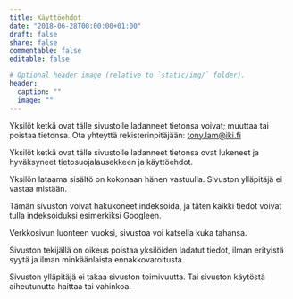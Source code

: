 ```yaml
---
title: Käyttöehdot
date: "2018-06-28T00:00:00+01:00"
draft: false
share: false
commentable: false
editable: false

# Optional header image (relative to `static/img/` folder).
header:
  caption: ""
  image: ""
---
```

Yksilöt ketkä ovat tälle sivustolle ladanneet tietonsa voivat; muuttaa tai poistaa tietonsa. Ota yhteyttä rekisterinpitäjään: tony.lam@iki.fi

Yksilöt ketkä ovat tälle sivustolle ladanneet tietonsa ovat lukeneet ja hyväksyneet tietosuojalausekkeen ja käyttöehdot.

Yksilön lataama sisältö on kokonaan hänen vastuulla. Sivuston ylläpitäjä ei vastaa mistään.

Tämän sivuston voivat hakukoneet indeksoida, ja täten kaikki tiedot voivat tulla indeksoiduksi esimerkiksi Googleen.

Verkkosivun luonteen vuoksi, sivustoa voi katsella kuka tahansa.

Sivuston tekijällä on oikeus poistaa yksilöiden ladatut tiedot, ilman erityistä syytä ja ilman minkäänlaista ennakkovaroitusta.

Sivuston ylläpitäjä ei takaa sivuston toimivuutta. Tai sivuston käytöstä aiheutunutta haittaa tai vahinkoa.